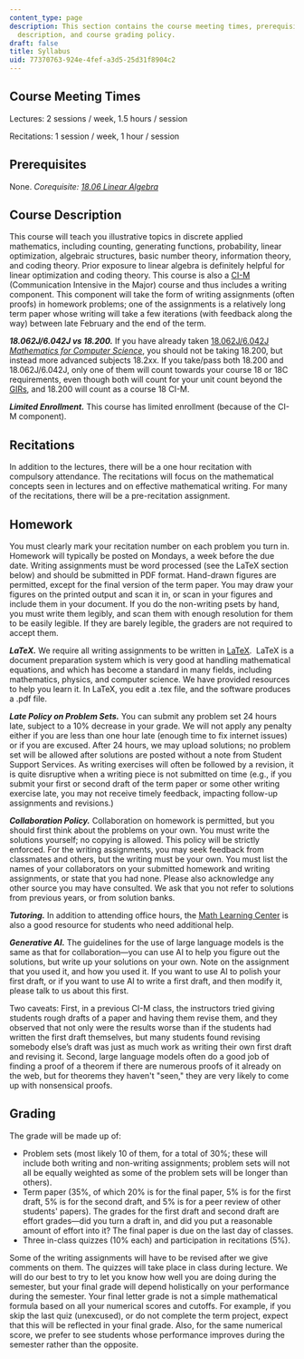 ```yaml
---
content_type: page
description: This section contains the course meeting times, prerequisites, course
  description, and course grading policy.
draft: false
title: Syllabus
uid: 77370763-924e-4fef-a3d5-25d31f8904c2
---
```

## Course Meeting Times

Lectures: 2 sessions / week, 1.5 hours / session

Recitations: 1 session / week, 1 hour / session

## Prerequisites

None. *Corequisite:* [*18.06 Linear Algebra*](https://ocw.mit.edu/courses/18-06sc-linear-algebra-fall-2011/)

## Course Description

This course will teach you illustrative topics in discrete applied mathematics, including counting, generating functions, probability, linear optimization, algebraic structures, basic number theory, information theory, and coding theory. Prior exposure to linear algebra is definitely helpful for linear optimization and coding theory. This course is also a [CI-M](https://registrar.mit.edu/registration-academics/academic-requirements/communication-requirement/ci-m-subjects) (Communication Intensive in the Major) course and thus includes a writing component. This component will take the form of writing assignments (often proofs) in homework problems; one of the assignments is a relatively long term paper whose writing will take a few iterations (with feedback along the way) between late February and the end of the term.

***18.062J/6.042J vs 18.200.*** If you have already taken [18.062J/6.042J *Mathematics for Computer Science*](https://openlearninglibrary.mit.edu/courses/course-v1:OCW+6.042J+2T2019/about), you should not be taking 18.200, but instead more advanced subjects 18.2xx. If you take/pass both 18.200 and 18.062J/6.042J, only one of them will count towards your course 18 or 18C requirements, even though both will count for your unit count beyond the [GIRs](https://catalog.mit.edu/mit/undergraduate-education/general-institute-requirements/), and 18.200 will count as a course 18 CI-M. 

***Limited Enrollment.*** This course has limited enrollment (because of the CI-M component).

## Recitations

In addition to the lectures, there will be a one hour recitation with compulsory attendance. The recitations will focus on the mathematical concepts seen in lectures and on effective mathematical writing. For many of the recitations, there will be a pre-recitation assignment. 

## Homework

You must clearly mark your recitation number on each problem you turn in. Homework will typically be posted on Mondays, a week before the due date. Writing assignments must be word processed (see the LaTeX section below) and should be submitted in PDF format. Hand-drawn figures are permitted, except for the final version of the term paper. You may draw your figures on the printed output and scan it in, or scan in your figures and include them in your document. If you do the non-writing psets by hand, you must write them legibly, and scan them with enough resolution for them to be easily legible. If they are barely legible, the graders are not required to accept them.

***LaTeX.*** We require all writing assignments to be written in [LaTeX](http://www.latex-project.org/).  LaTeX is a document preparation system which is very good at handling mathematical equations, and which has become a standard in many fields, including mathematics, physics, and computer science. We have provided resources to help you learn it. In LaTeX, you edit a .tex file, and the software produces a .pdf file. 

***Late Policy on Problem Sets.*** You can submit any problem set 24 hours late, subject to a 10% decrease in your grade. We will not apply any penalty either if you are less than one hour late (enough time to fix internet issues) or if you are excused. After 24 hours, we may upload solutions; no problem set will be allowed after solutions are posted without a note from Student Support Services. As writing exercises will often be followed by a revision, it is quite disruptive when a writing piece is not submitted on time (e.g., if you submit your first or second draft of the term paper or some other writing exercise late, you may not receive timely feedback, impacting follow-up assignments and revisions.)

***Collaboration Policy.*** Collaboration on homework is permitted, but you should first think about the problems on your own. You must write the solutions yourself; no copying is allowed. This policy will be strictly enforced. For the writing assignments, you may seek feedback from classmates and others, but the writing must be your own. You must list the names of your collaborators on your submitted homework and writing assignments, or state that you had none. Please also acknowledge any other source you may have consulted. We ask that you not refer to solutions from previous years, or from solution banks.

***Tutoring.*** In addition to attending office hours, the [Math Learning Center](https://math.mit.edu/learningcenter/) is also a good resource for students who need additional help. 

***Generative AI.*** The guidelines for the use of large language models is the same as that for collaboration—you can use AI to help you figure out the solutions, but write up your solutions on your own. Note on the assignment that you used it, and how you used it. If you want to use AI to polish your first draft, or if you want to use AI to write a first draft, and then modify it, please talk to us about this first.

Two caveats: First, in a previous CI-M class, the instructors tried giving students rough drafts of a paper and having them revise them, and they observed that not only were the results worse than if the students had written the first draft themselves, but many students found revising somebody else’s draft was just as much work as writing their own first draft and revising it. Second, large language models often do a good job of finding a proof of a theorem if there are numerous proofs of it already on the web, but for theorems they haven't "seen," they are very likely to come up with nonsensical proofs.

## Grading

The grade will be made up of:

- Problem sets (most likely 10 of them, for a total of 30%; these will include both writing and non-writing assignments; problem sets will not all be equally weighted as some of the problem sets will be longer than others).
- Term paper (35%, of which 20% is for the final paper, 5% is for the first draft, 5% is for the second draft, and 5% is for a peer review of other students' papers). The grades for the first draft and second draft are effort grades—did you turn a draft in, and did you put a reasonable amount of effort into it? The final paper is due on the last day of classes.
- Three in-class quizzes (10% each) and participation in recitations (5%).

Some of the writing assignments will have to be revised after we give comments on them. The quizzes will take place in class during lecture. We will do our best to try to let you know how well you are doing during the semester, but your final grade will depend holistically on your performance during the semester. Your final letter grade is not a simple mathematical formula based on all your numerical scores and cutoffs. For example, if you skip the last quiz (unexcused), or do not complete the term project, expect that this will be reflected in your final grade. Also, for the same numerical score, we prefer to see students whose performance improves during the semester rather than the opposite.